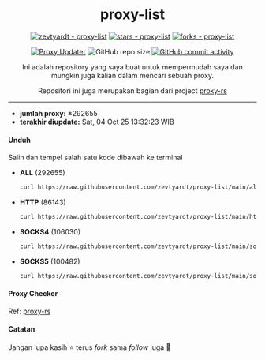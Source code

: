 <div align="center">

# proxy-list

  [![zevtyardt - proxy-list](https://img.shields.io/static/v1?label=zevtyardt&message=proxy-list&color=blue&logo=github)](https://github.com/zevtyardt/proxy-list "Go to GitHub repo")
  [![stars - proxy-list](https://img.shields.io/github/stars/zevtyardt/proxy-list?style=social)](https://github.com/zevtyardt/proxy-list)
  [![forks - proxy-list](https://img.shields.io/github/forks/zevtyardt/proxy-list?style=social)](https://github.com/zevtyardt/proxy-list)

  [![Proxy Updater](https://github.com/zevtyardt/proxy-list/workflows/Proxy%20Updater/badge.svg)](https://github.com/zevtyardt/proxy-list/actions?query=workflow:"Proxy+Updater")
  ![GitHub repo size](https://img.shields.io/github/repo-size/zevtyardt/proxy-list)
  [![GitHub commit activity](https://img.shields.io/github/commit-activity/m/zevtyardt/proxy-list?logo=commits)](https://github.com/zevtyardt/proxy-list/commits/main)

  Ini adalah repository yang saya buat untuk mempermudah saya dan mungkin juga kalian dalam mencari sebuah proxy.

  Repositori ini juga merupakan bagian dari project [proxy-rs](https://github.com/zevtyardt/proxy.rs)


</div>

---
  - **jumlah proxy:** ±292655
  - **terakhir diupdate:** Sat, 04 Oct 25 13:32:23 WIB

#### Unduh
  Salin dan tempel salah satu kode dibawah ke terminal
  - **ALL** (292655)
    ```bash
    curl https://raw.githubusercontent.com/zevtyardt/proxy-list/main/all.txt -o all.txt
    ```
  - **HTTP** (86143)
    ```bash
    curl https://raw.githubusercontent.com/zevtyardt/proxy-list/main/http.txt -o http.txt
    ```
  - **SOCKS4** (106030)
    ```bash
    curl https://raw.githubusercontent.com/zevtyardt/proxy-list/main/socks4.txt -o socks4.txt
    ```
  - **SOCKS5** (100482)
    ```bash
    curl https://raw.githubusercontent.com/zevtyardt/proxy-list/main/socks5.txt -o socks5.txt
    ```

#### Proxy Checker
Ref:  [proxy-rs](https://github.com/zevtyardt/proxy.rs)

#### Catatan
Jangan lupa kasih ⭐ terus *fork* sama *follow* juga 🥰
